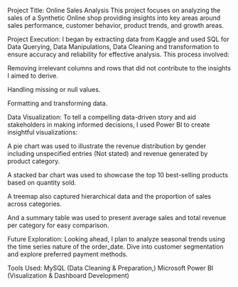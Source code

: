 Project Title: Online Sales Analysis
This project focuses on analyzing the sales of a Synthetic Online shop providing insights into key areas around sales performance, customer behavior, product trends, and growth areas.

Project Execution:
I began by extracting data from Kaggle and used SQL for Data Querying, Data Manipulations, Data Cleaning and transformation to ensure accuracy and reliability for effective analysis. This process involved:

Removing irrelevant columns and rows that did not contribute to the insights I aimed to derive.

Handling missing or null values.

Formatting and transforming data.

Data Visualization:
To tell a compelling data-driven story and aid stakeholders in making informed decisions, I used Power BI to create insightful visualizations:

A pie chart was used to illustrate the revenue distribution by gender including unspecified entries (Not stated) and revenue generated by product category.

A stacked bar chart was used to showcase the top 10 best-selling products based on quantity sold.

A treemap also captured hierarchical data and the proportion of sales across categories.

And a summary table was used to present average sales and total revenue per category for easy comparison.

Future Exploration:
Looking ahead, I plan to analyze seasonal trends using the time series nature of the order_date. Dive into customer segmentation and explore preferred payment methods.

 

Tools Used:
MySQL (Data Cleaning & Preparation,)
Microsoft Power BI (Visualization & Dashboard Development)



